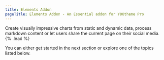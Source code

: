 ```yaml
---
title: Elements Addon
pageTitle: Elements Addon - An Essential addon for YOOtheme Pro
---
```


Create visually impressive charts from static and dynamic data, process markdown content or let users share the current page on their social media. {% .lead %}

You can either get started in the next section or explore one of the topics listed below.
